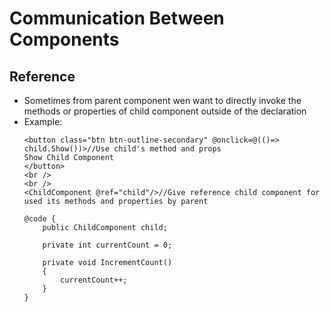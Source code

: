 # Communication Between Components

## Reference
- Sometimes from parent component wen want to directly invoke the methods or properties of child component outside of the declaration
-  Example:
    ```
    <button class="btn btn-outline-secondary" @onclick=@(()=> child.Show())>//Use child's method and props
    Show Child Component
    </button>
    <br />
    <br />
    <ChildComponent @ref="child"/>//Give reference child component for used its methods and properties by parent

    @code {
        public ChildComponent child;

        private int currentCount = 0;

        private void IncrementCount()
        {
            currentCount++;
        }
    }
    ```